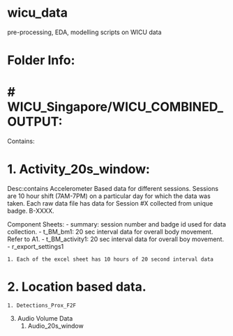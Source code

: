 # wicu_data
pre-processing, EDA, modelling scripts on WICU data

# Folder Info: 
# # WICU_Singapore/WICU_COMBINED_OUTPUT: 
Contains: 
# 1. Activity_20s_window: 
Desc:contains Accelerometer Based data for different sessions. Sessions are 10 hour shift (7AM-7PM) on a particular day for which the data was taken. Each raw data file has data for Session #X collected from unique badge. B-XXXX.

Component Sheets:
    - summary: session number and badge id used for data collection.
    - t_BM_bm1: 20 sec interval data for overall body movement. Refer to A1. 
    - t_BM_activity1: 20 sec interval data for overall boy movement.
    - r_export_settings1
   
    
    1. Each of the excel sheet has 10 hours of 20 second interval data 
# 2. Location based data. 
    1. Detections_Prox_F2F
3. Audio Volume Data
    1. Audio_20s_window
